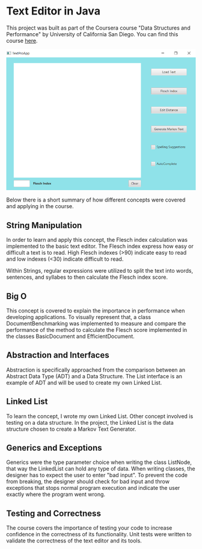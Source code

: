 # Text Editor in Java

This project was built as part of the Coursera course "Data Structures and Performance" by University of California San Diego. You can find this course [here](https://www.coursera.org/learn/data-structures-optimizing-performance?specialization=java-object-oriented).

![Text Editor Screenshot](/texteditor.png)

Below there is a short summary of how different concepts were covered and applying in the course.

## String Manipulation

In order to learn and apply this concept, the Flesch index calculation was implemented to the basic text editor.
The Flesch index express how easy or difficult a text is to read. High Flesch indexes (>90) indicate easy to read and low indexes (<30) indicate difficult to read.

Within Strings, regular expressions were utilized to split the text into words, sentences, and syllabes to then calculate the Flesch index score.

## Big O

This concept is covered to explain the importance in performance when developing applications. To visually represent that, a class DocumentBenchmarking was implemented to measure and compare the performance of the method to calculate the Flesch score implemented in the classes BasicDocument and EfficientDocument.

## Abstraction and Interfaces

Abstraction is specifically approached from the comparison between an Abstract Data Type (ADT) and a Data Structure.
The List interface is an example of ADT and will be used to create my own Linked List.

## Linked List

To learn the concept, I wrote my own Linked List. Other concept involved is testing on a data structure.
In the project, the Linked List is the data structure chosen to create a Markov Text Generator.

## Generics and Exceptions

Generics were the type parameter choice when writing the class ListNode<T>, that way the LinkedList can hold any type of data.
When writing classes, the designer has to expect the user to enter "bad input". To prevent the code from breaking, the designer should check for bad input and throw exceptions that stops normal program execution and indicate the user exactly where the program went wrong.

## Testing and Correctness

The course covers the importance of testing your code to increase confidence in the correctness of its functionality. Unit tests were written to validate the correctness of the text editor and its tools.



